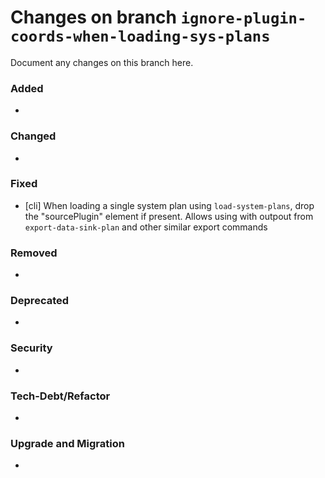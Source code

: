 # Changes on branch `ignore-plugin-coords-when-loading-sys-plans`
Document any changes on this branch here.
### Added
- 

### Changed
- 

### Fixed
- [cli] When loading a single system plan using `load-system-plans`, drop the "sourcePlugin" element if present. Allows using with outpout from `export-data-sink-plan` and other similar export commands

### Removed
- 

### Deprecated
- 

### Security
- 

### Tech-Debt/Refactor
- 

### Upgrade and Migration
- 
